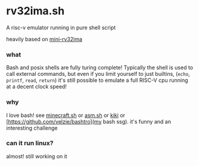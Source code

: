 # rv32ima.sh
A risc-v emulator running in pure shell script

heavily based on [mini-rv32ima](https://github.com/cnlohr/mini-rv32ima)
### what
Bash and posix shells are fully turing complete! Typically the shell is used to call external commands, but even if you limit yourself to just builtins, (`echo`, `printf`, `read`, `return`) it's still possible to emulate a full RISC-V cpu running at a decent clock speed!

### why
I love bash! see [minecraft.sh](https://github.com/velzie/minecraft.sh) or [asm.sh](https://github.com/velzie/asm.sh) or [kiki](https://github.com/velzie/kiki) or [https://github.com/velzie/bashtro](my bash ssg). it's funny and an interesting challenge

### can it run linux?
almost! still working on it
